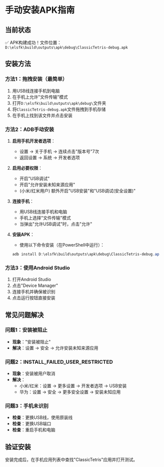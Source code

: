# 手动安装APK指南

## 当前状态
✅ APK构建成功！文件位置：`D:\elsfk\build\outputs\apk\debug\ClassicTetris-debug.apk`

## 安装方法

### 方法1：拖拽安装（最简单）
1. 用USB线连接手机到电脑
2. 在手机上允许"文件传输"模式
3. 打开`D:\elsfk\build\outputs\apk\debug\`文件夹
4. 将`ClassicTetris-debug.apk`文件拖拽到手机存储
5. 在手机上找到该文件并点击安装

### 方法2：ADB手动安装
1. **启用手机开发者选项**：
   - 设置 → 关于手机 → 连续点击"版本号"7次
   - 返回设置 → 系统 → 开发者选项

2. **启用必要权限**：
   - 开启"USB调试"
   - 开启"允许安装未知来源应用"
   - (小米/红米用户) 额外开启"USB安装"和"USB调试(安全设置)"

3. **连接手机**：
   - 用USB线连接手机和电脑
   - 手机上选择"文件传输"模式
   - 当弹出"允许USB调试"时，点击"允许"

4. **安装APK**：
   - 使用以下命令安装（在PowerShell中运行）：
   ```powershell
   adb install D:\elsfk\build\outputs\apk\debug\ClassicTetris-debug.apk
   ```

### 方法3：使用Android Studio
1. 打开Android Studio
2. 点击"Device Manager"
3. 连接手机并确保被识别
4. 点击运行按钮直接安装

## 常见问题解决

### 问题1：安装被阻止
- **现象**："安装被阻止"
- **解决**：设置 → 安全 → 允许安装未知来源应用

### 问题2：INSTALL_FAILED_USER_RESTRICTED
- **现象**：安装被用户取消
- **解决**：
  - 小米/红米：设置 → 更多设置 → 开发者选项 → USB安装
  - 华为：设置 → 安全 → 更多安全设置 → 安装未知应用

### 问题3：手机未识别
- **检查**：更换USB线，使用原装线
- **检查**：更换USB端口
- **检查**：重启手机和电脑

## 验证安装
安装完成后，在手机应用列表中查找"ClassicTetris"应用并打开测试。